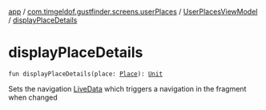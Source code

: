 [app](../../index.md) / [com.timgeldof.gustfinder.screens.userPlaces](../index.md) / [UserPlacesViewModel](index.md) / [displayPlaceDetails](./display-place-details.md)

# displayPlaceDetails

`fun displayPlaceDetails(place: `[`Place`](../../com.timgeldof.gustfinder.database/-place/index.md)`): `[`Unit`](https://kotlinlang.org/api/latest/jvm/stdlib/kotlin/-unit/index.html)

Sets the navigation [LiveData](#) which triggers a navigation in the fragment when changed

